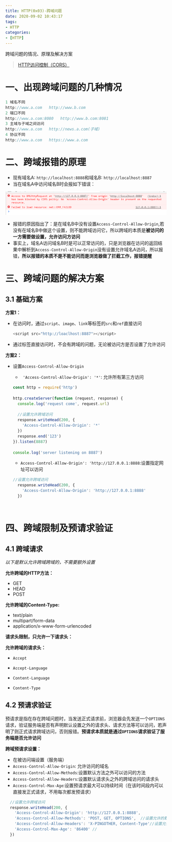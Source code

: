 ```yaml
---
title: HTTP(0x03)-跨域问题
date: 2020-09-02 10:43:17
tags:
- HTTP
categories:
- [HTTP]
---
```




跨域问题的情况、原理及解决方案

> [HTTP访问控制（CORS）](https://developer.mozilla.org/zh-CN/docs/Web/HTTP/Access_control_CORS)

#  一、出现跨域问题的几种情况

```js
1 域名不同
http://www.a.com   http://www.b.com
2 端口不同
http://www.a.com:8080   http://www.b.com:8081
3 主域与子域之间访问
http://www.a.com   http://news.a.com(子域)
4 协议不同
http://www.a.com   https://www.a.com
```



#  二、跨域报错的原理

* 现有域名A: `http://localhost:8888`和域名B: `http://localhost:8887`
* 当在域名A中访问域名B时会报如下错误：

![image-20200921162845065](HTTP(0x03)-跨域问题/image-20200921162845065.png)

* 报错的原因指出了：是在域名B中没有设置`Access-Control-Allow-Origin`,若没有在域名B中做这个设置，则不能跨域访问它，所以跨域的本质是**被访问的一方需要做设置，允许访问方访问**
* 事实上，域名A访问域名B时是可以正常访问的，只是浏览器在访问的返回结果中解析到`Access-Control-Allow-Origin`没有设置允许域名A访问，所以报错，**所以报错的本质不是不能访问而是浏览器做了拦截工作，报错提醒**



#  三、跨域问题的解决方案

##  3.1 基础方案

**方案1：**

* 在访问时，通过`script`、`image`、`link`等标签的`src`和`ref`直接访问

  ```js
  <script src="http://loaclhost:8887"></script>
  ```

* 通过标签直接访问时，不会有跨域的问题，无论被访问方是否设置了允许访问

**方案2：**

* 设置`Access-Control-Allow-Origin`

  * ` 'Access-Control-Allow-Origin': '*'`:  允许所有第三方访问

  ```js
  const http = require('http')
  
  http.createServer(function (request, response) {
    console.log('request come', request.url)
  
    //设置允许跨域访问
    response.writeHead(200, {
      'Access-Control-Allow-Origin': '*'
    })
    response.end('123')
  }).listen(8887)
  
  console.log('server listening on 8887')
  ```

  * `Access-Control-Allow-Origin': 'http://127.0.0.1:8888`:设置指定网址可以访问

  ```js
  //设置允许跨域访问
    response.writeHead(200, {
      'Access-Control-Allow-Origin': 'http://127.0.0.1:8888'
    })
  ```

  

​	

#  四、跨域限制及预请求验证

##  4.1 跨域请求

*以下是默认允许跨域跨域的，不需要额外设置*

**允许跨域的HTTP方法：**

* GET
* HEAD
* POST

**允许跨域的Content-Type:**

* text/plain
* multipart/form-data
* application/x-www-form-urlencoded

**请求头限制，只允许一下请求头：**

**允许跨域的请求头：**

- ``Accept``

- ``Accept-Language``
- ``Content-Language``
- `Content-Type`

##  4.2 预请求验证

预请求是指在存在跨域问题时，当发送正式请求前，浏览器会先发送一个`OPTIONS`请求，验证服务端是否有声明默认设置之外的请求头、请求方法等可以访问，若声明了则正式请求跨域访问，否则报错。**预请求本质就是通过`OPTIONS`请求验证了服务端是否允许访问**



**跨域预请求设置：**

* 在被访问端设置（服务端）
* `Access-Control-Allow-Origin`: 允许访问的域名
* `Access-Control-Allow-Methods`:设置默认方法之外可以访问的方法
* `Access-Control-Allow-Headers`:设置默认请求头之外的跨域访问的请求头
* `Access-Control-Max-Age`:设置预请求最大可以持续时间（在该时间段内可以直接发正式请求，不用每次都发预请求）

```js
  //设置允许跨域访问
  response.writeHead(200, {
    'Access-Control-Allow-Origin': 'http://127.0.0.1:8888',
    'Access-Control-Allow-Methods': 'POST, GET, OPTIONS',  //设置允许的默认方法之外的方法
    'Access-Control-Allow-Headers': 'X-PINGOTHER, Content-Type'//设置允许的默认请求头之外的请求头
    'Access-Control-Max-Age': '86400' //
  })
```



